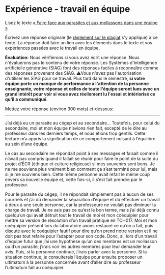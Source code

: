 # Expérience - travail en équipe

Lisez le texte [« Faire face aux parasites et aux mollassons dans une équipe »](https://etsmtl365-my.sharepoint.com/:w:/g/personal/christopher_fuhrman_etsmtl_ca/EcmQ4mhrCt5Ml9FUOiAPMmQBqtH3Z65GXrMLngDaeRCP8g?e=8JXrlf)

Écrivez une réponse originale (le [règlement sur le plagiat](https://www.etsmtl.ca/Etudes/citer-pas-plagier) s'y applique) à ce texte.
La réponse doit faire un lien avec les éléments dans le texte et vos expériences passées avec le travail en équipe.

**Évaluation:** Nous vérifierons si vous avez écrit une réponse.
Nous n'évaluerons pas le contenu de votre réponse.
Les Systèmes d'intelligence artificielle générative (SIAG) font des réponses faciles à reconnaître comme des réponses provenant des SIAG. 
⚠️Vous n'avez pas l'autorisation d'utiliser les SIAG pour ce travail. 
Plus tard dans le semestre, **si votre équipe porte un manque de performance à l'attention de la personne enseignante, votre réponse et celles de toute l'équipe seront lues avec un grand intérêt pour voir si vous avez réellement lu l'essai et intériorisé ce qu'il a communiqué**.

Mettez votre réponse (environ 300 mots) ci-dessous:

---
J’ai déjà eu un parasite au cégep et au secondaire… Toutefois, pour celui du secondaire, moi et mon équipe n’avions rien fait, excepté de le dire au professeur dans les derniers temps, et nous étions trop gentils. Cette lecture m’a appris la signification de ce comportement nuisant à l’équilibre au sein d’une équipe. 

Le cas au secondaire ne répondait point à ses messages et faisait comme il n’avait pas compris quand il fallait se réunir pour faire le point de la suite du projet d’ÉCR (éthique et culture religieuse) si mes souvenirs sont bons. Je ne me souviens plus vraiment bien comment ça s’est terminé pour lui, mais si je me souviens bien. Cette même personne avait refait le même coup envers sa nouvelle équipe et, cette fois-ci, il s’est fait prendre par le professeur.
 
Pour le parasite du cégep, il ne répondait simplement pas à aucun de ses courriels et j’ai dû demander la séparation d’équipe et dû effectuer un travail à deux à une seule personne, car la professeure ne voulait pas diminuer la charge de travail. Je ne sais pas ce qu’est le bon terme, mais j’ai déjà connu quelqu’un qui avait détruit tout le travail de moi et mon coéquipier pour mettre sa version de résolution d’un travail pratique en TCH017. Moi et mon coéquipier présent lors du laboratoire avons restauré ce qu’on a fait, puis discuté avec le coéquipier fautif pour dire qu’on prend notre version et il ne doit pas tout refaire pour l’adapter pour son code. 
Donc, si, lors d’un travail d’équipe futur que j’ai une hypothèse qu’un des membres est un mollasson ou d’un parasite, j’irais voir les autres membres pour leur demander leur avis. Puis, si la personne continue, j’irais parler avec la personne. Si la situation continue, je consulterais l’équipe pour ensuite proposer un ultimatum à la personne concernée avant d’aller dire au professeur l’ultimatum fait au coéquipier.

